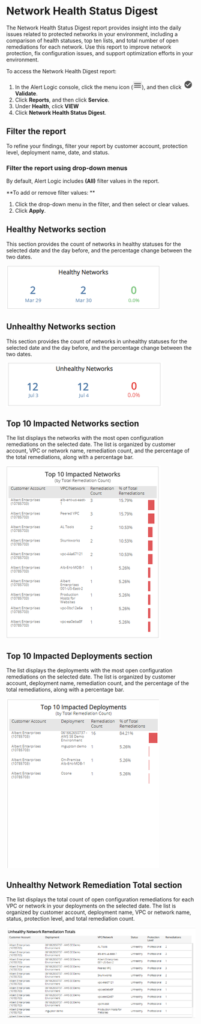 # Network Health Status Digest

The Network Health Status Digest report provides insight into the daily issues related to protected networks in your environment, including a comparison of health statuses, top ten lists, and total number of open remediations for each network. Use this report to improve network protection, fix configuration issues, and support optimization efforts in your environment.

To access the Network Health Digest report:

1. In the Alert Logic console, click the menu icon (![](../../../../Resources/Images/dashboard/menu-icon.png)), and then click ![](../../../../Resources/Images/dashboard/validate-icon.png)**Validate**.
2. Click **Reports**, and then click **Service**.
3. Under **Health**, click **VIEW**
4. Click **Network Health Status Digest**.

## Filter the report

To refine your findings, filter your report by  customer account, protection level, deployment name, date, and status.

### Filter the report using drop-down menus

By default, Alert Logic includes **(All)** filter values in the report.

**To add or remove filter values: **

1. Click the drop-down menu in the filter, and then select or clear values.
2. Click **Apply**.

## Healthy Networks section

This section provides the count of networks in healthy statuses for the selected date and the day before, and the percentage change between the two dates.

![](../../../../Resources/Images/Reports/network-health-status-digest/healthy-networks.png)

## Unhealthy Networks section

This section provides the count of networks in unhealthy statuses for the selected date and the day before, and the percentage change between the two dates.

![](../../../../Resources/Images/Reports/network-health-status-digest/unhealthy-networks.png)

## Top 10 Impacted Networks section

The list displays the networks with the most open configuration remediations on the selected date. The list is organized by customer account, VPC or network name, remediation count, and the percentage of the total remediations, along with a  percentage bar.

![](../../../../Resources/Images/Reports/network-health-status-digest/top-10-impacted-networks.png)

## Top 10 Impacted Deployments section

The list displays the deployments with the most open configuration remediations on the selected date. The list is organized by customer account, deployment name, remediation count, and the percentage of the total remediations, along with a  percentage bar.

![](../../../../Resources/Images/Reports/network-health-status-digest/top-10-impacted-deployments.png)

## Unhealthy Network Remediation Total section

The list displays the total count of open configuration remediations for each VPC or network in your deployments on the selected date. The list is organized by customer account, deployment name, VPC or network name, status, protection level, and total remediation count.

![](../../../../Resources/Images/Reports/network-health-status-digest/unhealthy-network-remediation-totals.png)
